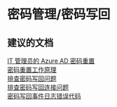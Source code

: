  <properties
    pageTitle="Password Management/Password Writeback"
    description="密码管理/密码写回"
    service="microsoft.activedirectory"
    resource="activedirectory"
    authors="zhchia"
    displayOrder=""
    selfHelpType="generic"
    supportTopicIds="32565598"
    resourceTags=""
    productPesIds="14785"
    cloudEnvironments="public"
/>


# <a name="password-managementpassword-writeback"></a>密码管理/密码写回


## <a name="recommended-documents"></a>**建议的文档**
[IT 管理员的 Azure AD 密码重置](https://docs.microsoft.com/azure/active-directory/active-directory-passwords) <br>
[密码重置工作原理](https://docs.microsoft.com/azure/active-directory/active-directory-passwords-learn-more#how-password-writeback-works) <br>
[排查密码写回问题](https://docs.microsoft.com/azure/active-directory/active-directory-passwords-troubleshoot#troubleshoot-password-writeback) <br>
[排查密码写回连接问题](https://docs.microsoft.com/azure/active-directory/active-directory-passwords-troubleshoot#troubleshoot-password-writeback-connectivity) <br>
[密码写回事件日志错误代码](https://docs.microsoft.com/azure/active-directory/active-directory-passwords-troubleshoot#password-writeback-event-log-error-codes) <br>



<!--HONumber=Feb17_HO4-->


